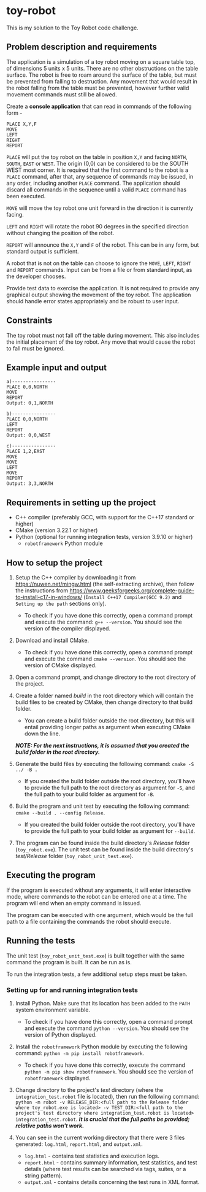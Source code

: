 # toy-robot
This is my solution to the Toy Robot code challenge.

## Problem description and requirements

The application is a simulation of a toy robot moving on a square table top, of dimensions 5 units x 5 units. There are no other obstructions on the table surface. The robot is free to roam around the surface of the table, but must be prevented from falling to destruction. Any movement that would result in the robot falling from the table must be prevented, however further valid movement commands must still be allowed.

Create a **console application** that can read in commands of the following form -
```
PLACE X,Y,F
MOVE
LEFT
RIGHT
REPORT
```

`PLACE` will put the toy robot on the table in position `X,Y` and facing `NORTH`, `SOUTH`, `EAST` or `WEST`. The origin (0,0) can be considered to be the SOUTH WEST most corner. It is required that the first command to the robot is a `PLACE` command, after that, any sequence of commands may be issued, in any order, including another `PLACE` command. The application should discard all commands in the sequence until a valid `PLACE` command has been executed.

`MOVE` will move the toy robot one unit forward in the direction it is currently facing.

`LEFT` and `RIGHT` will rotate the robot 90 degrees in the specified direction without changing the position of the robot.

`REPORT` will announce the `X,Y` and `F` of the robot. This can be in any form, but standard output is sufficient.

A robot that is not on the table can choose to ignore the `MOVE`, `LEFT`, `RIGHT` and `REPORT` commands. Input can be from a file or from standard input, as the developer chooses.

Provide test data to exercise the application. It is not required to provide any graphical output showing the movement of the toy robot. The application should handle error states appropriately and be robust to user input.

## Constraints

The toy robot must not fall off the table during movement. This also includes the initial placement of the toy robot. Any move that would cause the robot to fall must be ignored.

## Example input and output

```
a)----------------
PLACE 0,0,NORTH
MOVE
REPORT
Output: 0,1,NORTH

b)----------------
PLACE 0,0,NORTH
LEFT
REPORT
Output: 0,0,WEST

c)----------------
PLACE 1,2,EAST
MOVE
MOVE
LEFT
MOVE
REPORT
Output: 3,3,NORTH
```

## Requirements in setting up the project

* C++ compiler (preferably GCC, with support for the C++17 standard or higher)
* CMake (version 3.22.1 or higher)
* Python (optional for running integration tests, version 3.9.10 or higher)
    * `robotframework` Python module

## How to setup the project

1. Setup the C++ compiler by downloading it from https://nuwen.net/mingw.html (the self-extracting archive), then follow the instructions from https://www.geeksforgeeks.org/complete-guide-to-install-c17-in-windows/ (`Install C++17 Compiler(GCC 9.2)` and `Setting up the path` sections only).
    * To check if you have done this correctly, open a command prompt and execute the command: `g++ --version`. You should see the version of the compiler displayed.

1. Download and install CMake.
    * To check if you have done this correctly, open a command prompt and execute the command `cmake --version`. You should see the version of CMake displayed.

1. Open a command prompt, and change directory to the root directory of the project.

1. Create a folder named *build* in the root directory which will contain the build files to be created by CMake, then change directory to that build folder.
    * You can create a build folder outside the root directory, but this will entail providing longer paths as argument when executing CMake down the line.
    
    ***NOTE: For the next instructions, it is assumed that you created the build folder in the root directory.***

1. Generate the build files by executing the following command: `cmake -S ../ -B .`
    * If you created the build folder outside the root directory, you'll have to provide the full path to the root directory as argument for `-S`, and the full path to your build folder as argument for `-B`.

1. Build the program and unit test by executing the following command: `cmake --build . --config Release`.
    * If you created the build folder outside the root directory, you'll have to provide the full path to your build folder as argument for `--build`.

1. The program can be found inside the build directory's *Release* folder (`toy_robot.exe`). The unit test can be found inside the build directory's *test/Release* folder (`toy_robot_unit_test.exe`).

## Executing the program

If the program is executed without any arguments, it will enter interactive mode, where commands to the robot can be entered one at a time. The program will end when an empty command is issued.

The program can be executed with one argument, which would be the full path to a file containing the commands the robot should execute.

## Running the tests

The unit test (`toy_robot_unit_test.exe`) is built together with the same command the program is built. It can be run as is.

To run the integration tests, a few additional setup steps must be taken.

### Setting up for and running integration tests

1. Install Python. Make sure that its location has been added to the `PATH` system environment variable.
    * To check if you have done this correctly, open a command prompt and execute the command `python --version`. You should see the version of Python displayed.

1. Install the `robotframework` Python module by executing the following command: `python -m pip install robotframework`.
    * To check if you have done this correctly, execute the command `python -m pip show robotframework`. You should see the version of `robotframework` displayed.

1. Change directory to the project's *test* directory (where the `integration_test.robot` file is located), then run the following command: `python -m robot -v RELEASE_DIR:<full path to the Release folder where toy_robot.exe is located> -v TEST_DIR:<full path to the project's test directory where integration_test.robot is located> integration_test.robot`. ***It is crucial that the full paths be provided; relative paths won't work.***

1. You can see in the current working directory that there were 3 files generated: `log.html`, `report.html`, and `output.xml`.
    * `log.html` - contains test statistics and execution logs.
    * `report.html` - contains summary information, test statistics, and test details (where test results can be searched via tags, suites, or a string pattern).
    * `output.xml` - contains details concerning the test runs in XML format.